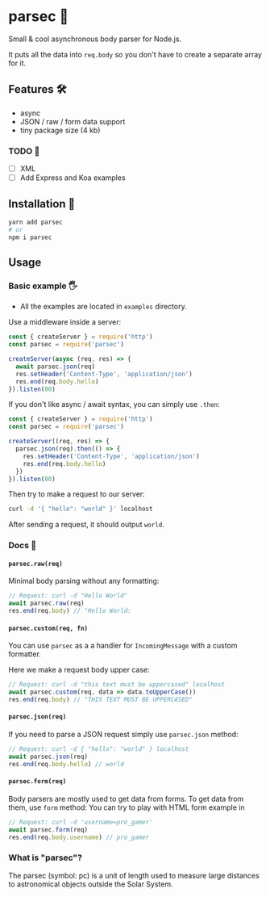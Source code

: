 # parsec 🌌

Small &amp; cool asynchronous body parser for Node.js.

It puts all the data into `req.body` so you don't have to create a separate array for it.

## Features 🛠

- async
- JSON / raw / form data support
- tiny package size (4 kb)

### TODO 🚩

- [ ] XML
- [ ] Add Express and Koa examples

## Installation 🔄

```sh
yarn add parsec
# or
npm i parsec
```

## Usage

### Basic example 🖐

- All the examples are located in `examples` directory.

Use a middleware inside a server:

```js
const { createServer } = require('http')
const parsec = require('parsec')

createServer(async (req, res) => {
  await parsec.json(req)
  res.setHeader('Content-Type', 'application/json')
  res.end(req.body.hello)
}).listen(80)
```

If you don't like async / await syntax, you can simply use `.then`:

```js
const { createServer } = require('http')
const parsec = require('parsec')

createServer((req, res) => {
  parsec.json(req).then(() => {
    res.setHeader('Content-Type', 'application/json')
    res.end(req.body.hello)
  })
}).listen(80)
```

Then try to make a request to our server:

```sh
curl -d '{ "hello": "world" }' localhost
```

After sending a request, it should output `world`.

### Docs 📖

#### `parsec.raw(req)`

Minimal body parsing without any formatting:

```js
// Request: curl -d "Hello World"
await parsec.raw(req)
res.end(req.body) // "Hello World:
```

#### `parsec.custom(req, fn)`

You can use `parsec` as a a handler for `IncomingMessage` with a custom formatter.

Here we make a request body upper case:

```js
// Request: curl -d "this text must be uppercased" localhost
await parsec.custom(req, data => data.toUpperCase())
res.end(req.body) // "THIS TEXT MUST BE UPPERCASED"
```

#### `parsec.json(req)`

If you need to parse a JSON request simply use `parsec.json` method:

```js
// Request: curl -d { "hello": "world" } localhost
await parsec.json(req)
res.end(req.body.hello) // world
```

#### `parsec.form(req)`

Body parsers are mostly used to get data from forms. To get data from them, use `form` method:
You can try to play with HTML form example in

```js
// Request: curl -d 'username=pro_gamer'
await parsec.form(req)
res.end(req.body.username) // pro_gamer
```

### What is "parsec"?

The parsec (symbol: pc) is a unit of length used to measure large distances to astronomical objects outside the Solar System.

